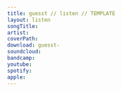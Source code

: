 ```yaml
---
title: guesst // listen // TEMPLATE
layout: listen
songTitle: 
artist: 
coverPath: 
download: guesst-
soundcloud: 
bandcamp: 
youtube: 
spotify: 
apple:
---
```

